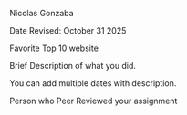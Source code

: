 Nicolas Gonzaba 

Date Revised: October 31 2025 

Favorite Top 10 website 

Brief Description of what you did. 

You can add multiple dates with description.

Person who Peer Reviewed your assignment
